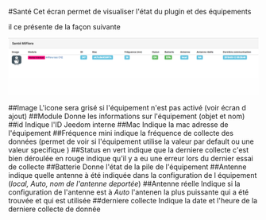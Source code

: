 #Santé
Cet écran permet de visualiser l'état du plugin et des équipements

il ce présente de la façon suivante 

![remote1](../images/MiFlora_sante.png)

##Image
L'icone sera grisé si l'équipement n'est pas activé (voir écran d ajout)
##Module
Donne les informations sur l'équipement (objet et nom)
##id
Indique l'ID Jeedom interne
##Mac
Indique la mac adresse de l'équipement 
##Fréquence mini
indique la fréquence de collecte des données (permet de voir si l'équipement utilise la valeur par default ou une valeur specifique )
##Status
en vert indique que la derniere collecte c'est bien déroulée en rouge indique qu'il y a eu une erreur lors du dernier essai de collecte 
##Batterie
Donne l'état de la pile de l'équipement
##Antenne
indique quelle antenne à été indiquée dans la configuration de l équipement (_local, Auto, nom de l'antenne deportée_)
##Antenne réelle
Indique si la configuration de l'antenne est à _Auto_ l'antenen la plus puissante qui a été trouvée et qui est utilisée
##derniere collecte
Indique la date et l'heure de la derniere collecte de donnée
